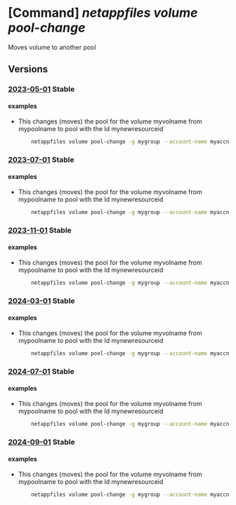 # [Command] _netappfiles volume pool-change_

Moves volume to another pool

## Versions

### [2023-05-01](/Resources/mgmt-plane/L3N1YnNjcmlwdGlvbnMve30vcmVzb3VyY2Vncm91cHMve30vcHJvdmlkZXJzL21pY3Jvc29mdC5uZXRhcHAvbmV0YXBwYWNjb3VudHMve30vY2FwYWNpdHlwb29scy97fS92b2x1bWVzL3t9L3Bvb2xjaGFuZ2U=/2023-05-01.xml) **Stable**

<!-- mgmt-plane /subscriptions/{}/resourcegroups/{}/providers/microsoft.netapp/netappaccounts/{}/capacitypools/{}/volumes/{}/poolchange 2023-05-01 -->

#### examples

- This changes (moves) the pool for the volume myvolname from mypoolname to pool with the Id mynewresourceid
    ```bash
        netappfiles volume pool-change -g mygroup --account-name myaccname --pool-name mypoolname --name myvolname --new-pool-resource-id mynewresourceid
    ```

### [2023-07-01](/Resources/mgmt-plane/L3N1YnNjcmlwdGlvbnMve30vcmVzb3VyY2Vncm91cHMve30vcHJvdmlkZXJzL21pY3Jvc29mdC5uZXRhcHAvbmV0YXBwYWNjb3VudHMve30vY2FwYWNpdHlwb29scy97fS92b2x1bWVzL3t9L3Bvb2xjaGFuZ2U=/2023-07-01.xml) **Stable**

<!-- mgmt-plane /subscriptions/{}/resourcegroups/{}/providers/microsoft.netapp/netappaccounts/{}/capacitypools/{}/volumes/{}/poolchange 2023-07-01 -->

#### examples

- This changes (moves) the pool for the volume myvolname from mypoolname to pool with the Id mynewresourceid
    ```bash
        netappfiles volume pool-change -g mygroup --account-name myaccname --pool-name mypoolname --name myvolname --new-pool-resource-id mynewresourceid
    ```

### [2023-11-01](/Resources/mgmt-plane/L3N1YnNjcmlwdGlvbnMve30vcmVzb3VyY2Vncm91cHMve30vcHJvdmlkZXJzL21pY3Jvc29mdC5uZXRhcHAvbmV0YXBwYWNjb3VudHMve30vY2FwYWNpdHlwb29scy97fS92b2x1bWVzL3t9L3Bvb2xjaGFuZ2U=/2023-11-01.xml) **Stable**

<!-- mgmt-plane /subscriptions/{}/resourcegroups/{}/providers/microsoft.netapp/netappaccounts/{}/capacitypools/{}/volumes/{}/poolchange 2023-11-01 -->

#### examples

- This changes (moves) the pool for the volume myvolname from mypoolname to pool with the Id mynewresourceid
    ```bash
        netappfiles volume pool-change -g mygroup --account-name myaccname --pool-name mypoolname --name myvolname --new-pool-resource-id mynewresourceid
    ```

### [2024-03-01](/Resources/mgmt-plane/L3N1YnNjcmlwdGlvbnMve30vcmVzb3VyY2Vncm91cHMve30vcHJvdmlkZXJzL21pY3Jvc29mdC5uZXRhcHAvbmV0YXBwYWNjb3VudHMve30vY2FwYWNpdHlwb29scy97fS92b2x1bWVzL3t9L3Bvb2xjaGFuZ2U=/2024-03-01.xml) **Stable**

<!-- mgmt-plane /subscriptions/{}/resourcegroups/{}/providers/microsoft.netapp/netappaccounts/{}/capacitypools/{}/volumes/{}/poolchange 2024-03-01 -->

#### examples

- This changes (moves) the pool for the volume myvolname from mypoolname to pool with the Id mynewresourceid
    ```bash
        netappfiles volume pool-change -g mygroup --account-name myaccname --pool-name mypoolname --name myvolname --new-pool-resource-id mynewresourceid
    ```

### [2024-07-01](/Resources/mgmt-plane/L3N1YnNjcmlwdGlvbnMve30vcmVzb3VyY2Vncm91cHMve30vcHJvdmlkZXJzL21pY3Jvc29mdC5uZXRhcHAvbmV0YXBwYWNjb3VudHMve30vY2FwYWNpdHlwb29scy97fS92b2x1bWVzL3t9L3Bvb2xjaGFuZ2U=/2024-07-01.xml) **Stable**

<!-- mgmt-plane /subscriptions/{}/resourcegroups/{}/providers/microsoft.netapp/netappaccounts/{}/capacitypools/{}/volumes/{}/poolchange 2024-07-01 -->

#### examples

- This changes (moves) the pool for the volume myvolname from mypoolname to pool with the Id mynewresourceid
    ```bash
        netappfiles volume pool-change -g mygroup --account-name myaccname --pool-name mypoolname --name myvolname --new-pool-resource-id mynewresourceid
    ```

### [2024-09-01](/Resources/mgmt-plane/L3N1YnNjcmlwdGlvbnMve30vcmVzb3VyY2Vncm91cHMve30vcHJvdmlkZXJzL21pY3Jvc29mdC5uZXRhcHAvbmV0YXBwYWNjb3VudHMve30vY2FwYWNpdHlwb29scy97fS92b2x1bWVzL3t9L3Bvb2xjaGFuZ2U=/2024-09-01.xml) **Stable**

<!-- mgmt-plane /subscriptions/{}/resourcegroups/{}/providers/microsoft.netapp/netappaccounts/{}/capacitypools/{}/volumes/{}/poolchange 2024-09-01 -->

#### examples

- This changes (moves) the pool for the volume myvolname from mypoolname to pool with the Id mynewresourceid
    ```bash
        netappfiles volume pool-change -g mygroup --account-name myaccname --pool-name mypoolname --name myvolname --new-pool-resource-id mynewresourceid
    ```
